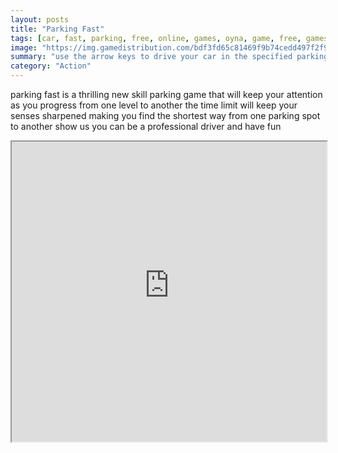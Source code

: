 ```yaml
---
layout: posts
title: "Parking Fast"
tags: [car, fast, parking, free, online, games, oyna, game, free, games, play, play, games]
image: "https://img.gamedistribution.com/bdf3fd65c81469f9b74cedd497f2f9ce.jpg"
summary: "use the arrow keys to drive your car in the specified parking spots  free online games oyna game free games play play games"
category: "Action"
---
```


parking fast is a thrilling new skill parking game that will keep your attention as you progress from one level to another the time limit will keep your senses sharpened making you find the shortest way from one parking spot to another show us you can be a professional driver and have fun

<iframe width="100%" height="480px;" src="https://flash.gamedistribution.com?game=bdf3fd65c81469f9b74cedd497f2f9ce"></iframe>